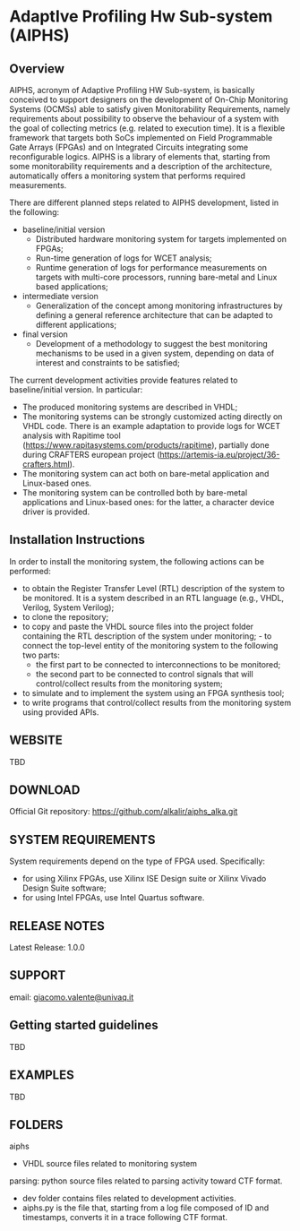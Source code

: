 # AdaptIve Profiling Hw Sub-system (AIPHS)

## Overview
AIPHS, acronym of Adaptive Profiling HW Sub-system, is basically conceived to support designers on the development of On-Chip Monitoring Systems (OCMSs) able to satisfy given Monitorability Requirements, namely requirements about possibility to observe the behaviour of a system with the goal of collecting metrics (e.g. related to execution time). It is a flexible framework that targets both SoCs implemented on Field Programmable Gate Arrays (FPGAs) and on Integrated Circuits integrating some reconfigurable logics.
AIPHS is a library of elements that, starting from some monitorability requirements and a description of the architecture, automatically offers a monitoring system that performs required measurements.

There are different planned steps related to AIPHS development, listed in the following:
- baseline/initial version
	- Distributed hardware monitoring system for targets implemented on FPGAs;
	- Run-time generation of logs for WCET analysis;
	- Runtime generation of logs for performance measurements on targets with multi-core processors, running bare-metal and Linux based applications;
- intermediate version
	- Generalization of the concept among monitoring infrastructures by defining a general reference architecture that can be adapted to different applications;
- final version
	- Development of a methodology to suggest the best monitoring mechanisms to be used in a given system, depending on data of interest and constraints to be satisfied;

The current development activities provide features related to baseline/initial version. In particular:
- The produced monitoring systems are described in VHDL;
- The monitoring systems can be strongly customized acting directly on VHDL code. There is an example adaptation to provide logs for WCET analysis with Rapitime tool (https://www.rapitasystems.com/products/rapitime), partially done during CRAFTERS european project (https://artemis-ia.eu/project/36-crafters.html).
- The monitoring system can act both on bare-metal application and Linux-based ones.
- The monitoring system can be controlled both by bare-metal applications and Linux-based ones: for the latter, a character device driver is provided.

## Installation Instructions
In order to install the monitoring system, the following actions can be performed:
- to obtain the Register Transfer Level (RTL) description of the system to be monitored. It is a system described in an RTL language (e.g., VHDL, Verilog, System Verilog);
- to clone the repository;
- to copy and paste the VHDL source files into the project folder containing the RTL description of the system under monitoring; - to connect the top-level entity of the monitoring system to the following two parts:
	- the first part to be connected to interconnections to be monitored;
	- the second part to be connected to control signals that will control/collect results from the monitoring system;
- to simulate and to implement the system using an FPGA synthesis tool;
- to write programs that control/collect results from the monitoring system using provided APIs.

## WEBSITE
TBD

## DOWNLOAD
Official Git repository: https://github.com/alkalir/aiphs_alka.git

## SYSTEM REQUIREMENTS
System requirements depend on the type of FPGA used. Specifically:
- for using Xilinx FPGAs, use Xilinx ISE Design suite or Xilinx Vivado Design Suite software;
- for using Intel FPGAs, use Intel Quartus software.

## RELEASE NOTES
Latest Release: 1.0.0

## SUPPORT
email: giacomo.valente@univaq.it 

## Getting started guidelines
TBD

## EXAMPLES
TBD

## FOLDERS

aiphs
- VHDL source files related to monitoring system

parsing: python source files related to parsing activity toward CTF format.
- dev folder contains files related to development activities.
- aiphs.py is the file that, starting from a log file composed of ID and timestamps, converts it in a trace following CTF format.

